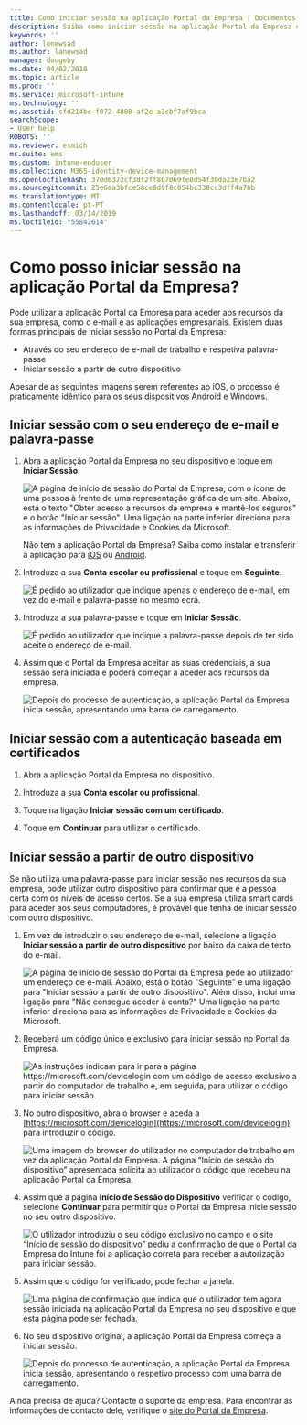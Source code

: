 ```yaml
---
title: Como iniciar sessão na aplicação Portal da Empresa | Documentos da Microsoft
description: Saiba como iniciar sessão na aplicação Portal da Empresa em várias plataformas.
keywords: ''
author: lenewsad
ms.author: lanewsad
manager: dougeby
ms.date: 04/02/2018
ms.topic: article
ms.prod: ''
ms.service: microsoft-intune
ms.technology: ''
ms.assetid: cfd214bc-f072-4808-af2e-a3cbf7af9bca
searchScope:
- User help
ROBOTS: ''
ms.reviewer: esmich
ms.suite: ems
ms.custom: intune-enduser
ms.collection: M365-identity-device-management
ms.openlocfilehash: 370d6372cf3df2ff807069fe8d54f30da23e7ba2
ms.sourcegitcommit: 25e6aa3bfce58ce8d9f8c054bc338cc3dff4a78b
ms.translationtype: MT
ms.contentlocale: pt-PT
ms.lasthandoff: 03/14/2019
ms.locfileid: "55842614"
---
```

# <a name="how-do-i-sign-in-to-the-company-portal-app---user-story-1132123--"></a>Como posso iniciar sessão na aplicação Portal da Empresa? <!--User Story 1132123-->

Pode utilizar a aplicação Portal da Empresa para aceder aos recursos da sua empresa, como o e-mail e as aplicações empresariais. Existem duas formas principais de iniciar sessão no Portal da Empresa:

* Através do seu endereço de e-mail de trabalho e respetiva palavra-passe
* Iniciar sessão a partir de outro dispositivo

Apesar de as seguintes imagens serem referentes ao iOS, o processo é praticamente idêntico para os seus dispositivos Android e Windows.

## <a name="signing-in-with-your-email-address-and-password"></a>Iniciar sessão com o seu endereço de e-mail e palavra-passe

1. Abra a aplicação Portal da Empresa no seu dispositivo e toque em **Iniciar Sessão**.

   ![A página de início de sessão do Portal da Empresa, com o ícone de uma pessoa à frente de uma representação gráfica de um site. Abaixo, está o texto "Obter acesso a recursos da empresa e mantê-los seguros" e o botão "Iniciar sessão". Uma ligação na parte inferior direciona para as informações de Privacidade e Cookies da Microsoft.](/intune-user-help/media/cp_ios_aad_signin_after_1804_001.png)

   Não tem a aplicação Portal da Empresa? Saiba como instalar e transferir a aplicação para [iOS](install-and-sign-in-to-the-intune-company-portal-app-ios.md) ou [Android](install-the-company-portal-app-android.md).

2. Introduza a sua **Conta escolar ou profissional** e toque em **Seguinte**.

   ![É pedido ao utilizador que indique apenas o endereço de e-mail, em vez do e-mail e palavra-passe no mesmo ecrã.](/intune-user-help/media/cp_ios_aad_signin_after_1804_002.png)

3. Introduza a sua palavra-passe e toque em **Iniciar Sessão**.

   ![É pedido ao utilizador que indique a palavra-passe depois de ter sido aceite o endereço de e-mail.](/intune-user-help/media/cp_ios_aad_signin_after_1804_003.png)

4. Assim que o Portal da Empresa aceitar as suas credenciais, a sua sessão será iniciada e poderá começar a aceder aos recursos da empresa.   

   ![Depois do processo de autenticação, a aplicação Portal da Empresa inicia sessão, apresentando uma barra de carregamento.](/intune-user-help/media/cp_ios_aad_signin_after_1804_004.png)

## <a name="signing-in-with-certificate-based-authentication"></a>Iniciar sessão com a autenticação baseada em certificados

1.  Abra a aplicação Portal da Empresa no dispositivo.

2.  Introduza a sua **Conta escolar ou profissional**.

3.  Toque na ligação **Iniciar sessão com um certificado**.

4.  Toque em **Continuar** para utilizar o certificado.

## <a name="signing-in-from-another-device"></a>Iniciar sessão a partir de outro dispositivo

Se não utiliza uma palavra-passe para iniciar sessão nos recursos da sua empresa, pode utilizar outro dispositivo para confirmar que é a pessoa certa com os níveis de acesso certos. Se a sua empresa utiliza smart cards para aceder aos seus computadores, é provável que tenha de iniciar sessão com outro dispositivo.

1. Em vez de introduzir o seu endereço de e-mail, selecione a ligação **Iniciar sessão a partir de outro dispositivo** por baixo da caixa de texto do e-mail.

   ![A página de início de sessão do Portal da Empresa pede ao utilizador um endereço de e-mail.  Abaixo, está o botão "Seguinte" e uma ligação para "Iniciar sessão a partir de outro dispositivo". Além disso, inclui uma ligação para "Não consegue aceder à conta?" Uma ligação na parte inferior direciona para as informações de Privacidade e Cookies da Microsoft.](/intune-user-help/media/cp_ios_aad_signin_after_1804_005.png)

2. Receberá um código único e exclusivo para iniciar sessão no Portal da Empresa.

   ![As instruções indicam para ir para a página https://microsoft.com/devicelogin com um código de acesso exclusivo a partir do computador de trabalho e, em seguida, para utilizar o código para iniciar sessão.](/intune-user-help/media/cp_ios_aad_signin_after_1804_006.png)

3. No outro dispositivo, abra o browser e aceda a [https://microsoft.com/devicelogin](https://microsoft.com/devicelogin) para introduzir o código.

   ![Uma imagem do browser do utilizador no computador de trabalho em vez da aplicação Portal da Empresa. A página “Início de sessão do dispositivo” apresentada solicita ao utilizador o código que recebeu na aplicação Portal da Empresa.](/intune/media/cp_ios_aad_signin_from_another_device_after_1704_004.png)

4. Assim que a página **Início de Sessão do Dispositivo** verificar o código, selecione __Continuar__ para permitir que o Portal da Empresa inicie sessão no seu outro dispositivo.

   ![O utilizador introduziu o seu código exclusivo no campo e o site “Início de sessão do dispositivo” pediu a confirmação de que o Portal da Empresa do Intune foi a aplicação correta para receber a autorização para iniciar sessão.](/intune/media/cp_ios_aad_signin_from_another_device_after_1704_005.png)

5. Assim que o código for verificado, pode fechar a janela.

   ![Uma página de confirmação que indica que o utilizador tem agora sessão iniciada na aplicação Portal da Empresa no seu dispositivo e que esta página pode ser fechada.](/intune/media/cp_ios_aad_signin_from_another_device_after_1704_006.png)

6. No seu dispositivo original, a aplicação Portal da Empresa começa a iniciar sessão.

   ![Depois do processo de autenticação, a aplicação Portal da Empresa inicia sessão, apresentando o respetivo processo com uma barra de carregamento.](/intune-user-help/media/cp_ios_aad_signin_after_1804_007.png)

Ainda precisa de ajuda? Contacte o suporte da empresa. Para encontrar as informações de contacto dele, verifique o [site do Portal da Empresa](https://go.microsoft.com/fwlink/?linkid=2010980).
